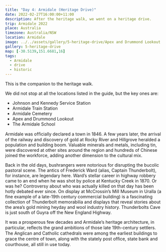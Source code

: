 ```yaml
---
title: "Day 4: Armidale (Heritage Drive)"
date: 2022-02-27T16:00:00+11:00
description: After the heritage walk, we went on a heritage drive.
trip: Armidale 2022
place: Australia
timezone: Australia/NSW
location: Armidale
image: ../../assets/gallery/5-heritage-drive/Apex and Drummond Lookout (4).jpeg
gallery: 5-heritage-drive
map: [-30.5139,151.6681,16]
tags:
  - Armidale
  - drive
  - historic
---
```

This is the companion to the heritage walk.

We did not stop at all the locations listed in the guide, but the key ones are:

- Johnson and Kennedy Service Station
- Armidale Train Station
- Armidale Cemetery
- Apex and Drummond Lookout
- The Armidale School

Armidale was ofﬁcially declared a town in 1846. A few years later, the arrival of the railway and discovery of gold at Rocky River and Hillgrove heralded a population and building boom. Valuable minerals and metals, including tin, were discovered at other sites around the region and hundreds of Chinese joined the workforce, adding another dimension to the cultural mix.

Back in the old days, bushrangers were notorious for disrupting the bucolic pastoral scene. The antics of Frederick Ward (alias, Captain Thunderbolt), for instance, are legendary here. Ward’s stellar career in highway robbery came to an end when he was shot by police at Kentucky Creek in 1870. Or was he? Controversy about who was actually killed on that day has been hotly debated ever since. On display at McCrossin’s Mill Museum in Uralla (a fine example of a late-19th century commercial building) is a fascinating collection of Thunderbolt memorabilia and displays that reveal stories about the area’s gold mining heyday and wool industry history. Thunderbolts Cave is just south of Guyra off the New England Highway.

It was a prosperous few decades and Armidale’s heritage architecture, in particular, reﬂects the grand ambitions of those late 19th-century settlers. The Anglican and Catholic cathedrals were among the earliest buildings to grace the centre of town, along with the stately post ofﬁce, state bank and courthouse, all still in use today.
